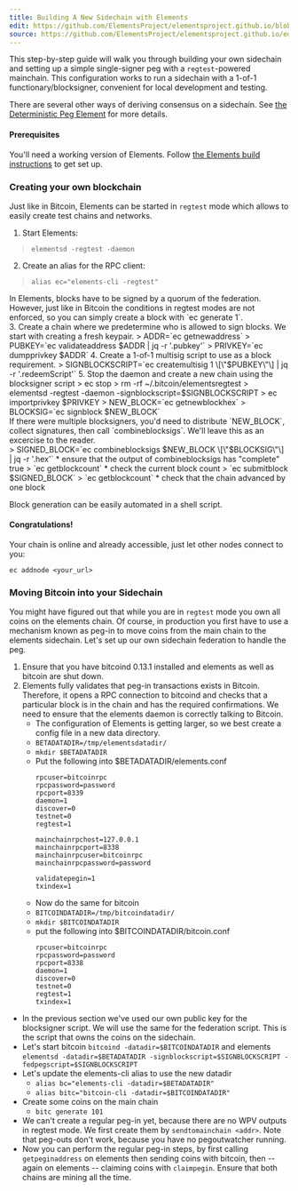 ```yaml
---
title: Building A New Sidechain with Elements
edit: https://github.com/ElementsProject/elementsproject.github.io/blob/master/source/sidechains/creating-your-own.md
source: https://github.com/ElementsProject/elementsproject.github.io/edit/master/source/sidechains/creating-your-own.md
---
```


This step-by-step guide will walk you through building your own sidechain and
setting up a simple single-signer peg with a `regtest`-powered mainchain.  This
configuration works to run a sidechain with a 1-of-1 functionary/blocksigner,
convenient for local development and testing.

There are several other ways of deriving consensus on a sidechain.  See [the
Deterministic Peg Element](/elements/deterministic-peg.html) for more details.

#### Prerequisites
You'll need a working version of Elements.  Follow [the Elements build
instructions](https://github.com/bitcoin/bitcoin/blob/master/doc/build-unix.md)
to get set up.

### Creating your own blockchain
Just like in Bitcoin, Elements can be started in `regtest` mode which allows to
easily create test chains and networks.

1. Start Elements:
  > `elementsd -regtest -daemon`
2. Create an alias for the RPC client:
  > `alias ec="elements-cli -regtest"`    
  <div class="ui info message">
    In Elements, blocks have to be signed by a quorum of the federation. However, just like in Bitcoin the conditions in regtest modes are not enforced, so you can simply create a block with `ec generate 1`.
  </div>
3. Create a chain where we predetermine who is allowed to sign blocks. We start with creating a fresh keypair.
  >     ADDR=`ec getnewaddress`
  >     PUBKEY=`ec validateaddress $ADDR | jq -r '.pubkey'`
  >     PRIVKEY=`ec dumpprivkey $ADDR`
4. Create a 1-of-1 multisig script to use as a block requirement.
  >     SIGNBLOCKSCRIPT=`ec createmultisig 1 \[\"$PUBKEY\"\] | jq -r '.redeemScript'`
5. Stop the daemon and create a new chain using the blocksigner script
  >     ec stop
  >     rm -rf ~/.bitcoin/elementsregtest
  >     elementsd -regtest -daemon -signblockscript=$SIGNBLOCKSCRIPT
  >     ec importprivkey $PRIVKEY
  >     NEW_BLOCK=`ec getnewblockhex`
  >     BLOCKSIG=`ec signblock $NEW_BLOCK`
    <div class="ui info message">
      If there were multiple blocksigners, you'd need to distribute `NEW_BLOCK`, collect signatures, then call `combineblocksigs`.  We'll leave this as an excercise to the reader.
    </div>
  >     SIGNED_BLOCK=`ec combineblocksigs $NEW_BLOCK \[\"$BLOCKSIG\"\] | jq -r '.hex'`
    * ensure that the output of combineblocksigs has "complete" true
  > `ec getblockcount`
    * check the current block count
  > `ec submitblock $SIGNED_BLOCK`
  > `ec getblockcount`
    * check that the chain advanced by one block

Block generation can be easily automated in a shell script.

#### Congratulations!
Your chain is online and already accessible, just let other nodes connect to you:
```
ec addnode <your_url>
```

### Moving Bitcoin into your Sidechain
You might have figured out that while you are in `regtest` mode you own all
coins on the elements chain. Of course, in production you first have to use a
mechanism known as peg-in to move coins from the main chain to the elements
sidechain. Let's set up our own sidechain federation to handle the peg.

1. Ensure that you have bitcoind 0.13.1 installed and elements as well as bitcoin are shut down.
2. Elements fully validates that peg-in transactions exists in Bitcoin. Therefore, it opens a RPC connection to bitcoind and checks that a particular block is in the chain and has the required confirmations. We need to ensure that the elements daemon is correctly talking to Bitcoin.
    * The configuration of Elements is getting larger, so we best create a config file in a new data directory.
    * `BETADATADIR=/tmp/elementsdatadir/`
    * `mkdir $BETADATADIR`
    * Put the following into $BETADATADIR/elements.conf
        ```
        rpcuser=bitcoinrpc
        rpcpassword=password
        rpcport=8339
        daemon=1
        discover=0
        testnet=0
        regtest=1

        mainchainrpchost=127.0.0.1
        mainchainrpcport=8338
        mainchainrpcuser=bitcoinrpc
        mainchainrpcpassword=password

        validatepegin=1
        txindex=1
        ```
    * Now do the same for bitcoin
    * `BITCOINDATADIR=/tmp/bitcoindatadir/`
    * `mkdir $BITCOINDATADIR`
    * put the following into $BITCOINDATADIR/bitcoin.conf
        ```
        rpcuser=bitcoinrpc
        rpcpassword=password
        rpcport=8338
        daemon=1
        discover=0
        testnet=0
        regtest=1
        txindex=1
        ```
* In the previous section we've used our own public key for the blocksigner script. We will use the same for the federation script. This is the script that owns the coins on the sidechain.
* Let's start bitcoin `bitcoind -datadir=$BITCOINDATADIR` and elements `elementsd -datadir=$BETADATADIR -signblockscript=$SIGNBLOCKSCRIPT -fedpegscript=$SIGNBLOCKSCRIPT`
* Let's update the elements-cli alias to use the new datadir
    * `alias bc="elements-cli -datadir=$BETADATADIR"`
    * `alias bitc="bitcoin-cli -datadir=$BITCOINDATADIR"`
* Create some coins on the main chain
    * `bitc generate 101`
* We can't create a regular peg-in yet, because there are no WPV outputs in regtest mode. We first create them by `sendtomainchain <addr>`. Note that peg-outs don't work, because you have no pegoutwatcher running.
* Now you can perform the regular peg-in steps, by first calling `getpeginaddress` on elements then sending coins with bitcoin, then -- again on elements -- claiming coins with `claimpegin`. Ensure that both chains are mining all the time.
